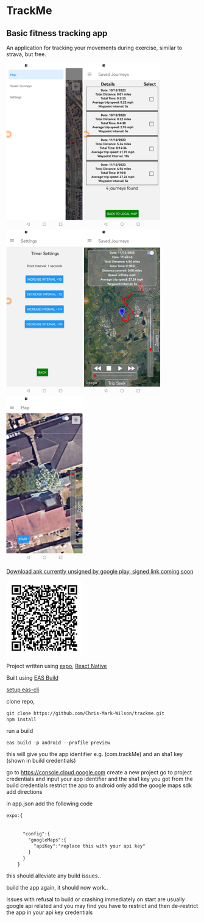 # TrackMe
## Basic fitness tracking app

An application for tracking your movements during exercise, similar to strava, but free. 

<img src="./assets/screenShot1.jpg" width="200"/> <img src="./assets/screenShot2.jpg" width="200"/> <img src="./assets/screenShot3.jpg" width="200"/> <img src="./assets/screenShot4.jpg" width="200"/> <img src="./assets/screenShot5.jpg" width="200"/>



[Download apk currently unsigned by google play, signed link coming soon](https://expo.dev/artifacts/eas/kv6kFytZx787wnvrdZHfoY.apk)

<img src="./assets/qrCode.jpg" width="200"/>

Project written using [expo](https://docs.expo.dev/), [React Native](https://reactnative.dev/)

Built using [EAS Build](https://docs.expo.dev/build/introduction/)

[setup eas-cli](https://docs.expo.dev/build/setup/)

clone repo,
``````
git clone https://github.com/Chris-Mark-Wilson/trackme.git
npm install
``````

run a build 
``````
eas build -p android --profile preview
``````
this will give you the app identifier e.g. (com.trackMe)
and an sha1 key (shown in build credentials)

go to https://console.cloud.google.com
create a new project
go to project credentials and input your app identifier and the sha1 key you got from the build credentials
restrict the app to android only
add the google maps sdk
add directions


in app.json add the following code
``````
expo:{


      "config":{
        "googleMaps":{
          "apiKey":"replace this with your api key"
        }
      }
    }
``````
this should alleviate any build issues..
     
build the app again, it should now work..

  Issues with refusal to build or crashing immediately on start are usually google api related and you may find you have to restrict and then de-restrict the app in your api key credentials

